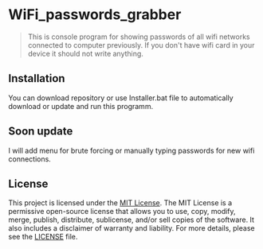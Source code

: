 # WiFi_passwords_grabber
> This is console program for showing passwords of all wifi networks connected to computer previously. If you don't have wifi card in your device it should not write anything.


## Installation
 You can download repository or use Installer.bat file to automatically download or update and run this programm. 

## Soon update
I will add menu for brute forcing or manually typing passwords for new wifi connections.


## License

This project is licensed under the [MIT License](LICENSE).
The MIT License is a permissive open-source license that allows you to use, copy, modify, merge, publish, distribute, sublicense, and/or sell copies of the software. It also includes a disclaimer of warranty and liability.
For more details, please see the [LICENSE](LICENSE) file.
